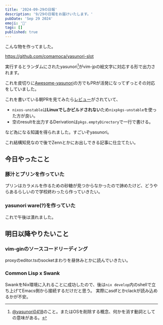 ```yaml
---
title: '2024-09-29の日報'
description: '9/29の日報をお届けいたします。'
pubDate: 'Sep 29 2024'
emoji: '🦊'
tags: []
published: true
---
```


こんな物を作ってました。

https://github.com/comamoca/yasunori-slot

実行するとランダムにされたyasunori[^1]がvim-jpの絵文字に対応する形で出力されます。

これを皮切りに[Awesome-yasunori](https://github.com/takeokunn/awesome-yasunori/)の方でもPRが活発になってずっとその対応をしていました。

これを書いている朝PRを見てみたら[レビュー](https://github.com/takeokunn/awesome-yasunori/pull/8/files/835ac282b147d0169733dabd4757b798382752bc#diff-206b9ce276ab5971a2489d75eb1b12999d4bf3843b7988cbe8d687cfde61dea0)がされていて、

- `nixos-unstable`は**Linuxでしかビルドされない**ため`nixpkgs-unstable`を使った方が良い。
- 空のresultを出力するDerivationは`pkgs.emptyDirectory`で一行で書ける。

など為になる知識を得られました。すごいぞyasunori。

これ結構知見なので後でZennとかにお出しできる記事に仕立てたい。

## 今日やったこと

### 豚汁とプリンを作っていた

プリンはカラメルを作るための砂糖が見つからなかったので諦めたけど、どうやらあるらしいので学校終わったら作っていきたい。

### yasunori ware(?)を作っていた

これで午後は潰れました。

## 明日以降やりたいこと

### vim-ginのソースコードリーディング

proxyのeditor.tsのsocketまわりを昼休みとかに読んでいきたい。

### Common Lisp x Swank

SwankをNix環境に入れることに成功したので、後は`nix develop`内のshellで立ち上げてEmacs側から接続するだけだと思う。
実際にasdfとかclackが読み込めるかが不安。

[^1]: [@yasunori0418](https://github.com/yasunori0418/)のこと。またはOSを削除する概念、何かを消す動詞としての意味がある。
